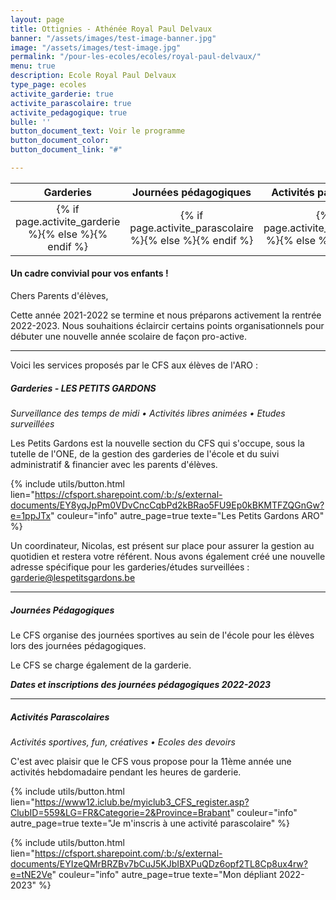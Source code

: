 ```yaml
---
layout: page
title: Ottignies - Athénée Royal Paul Delvaux
banner: "/assets/images/test-image-banner.jpg"
image: "/assets/images/test-image.jpg"
permalink: "/pour-les-ecoles/ecoles/royal-paul-delvaux/"
menu: true
description: Ecole Royal Paul Delvaux
type_page: ecoles
activite_garderie: true
activite_parascolaire: true
activite_pedagogique: true
bulle: ''
button_document_text: Voir le programme
button_document_color: 
button_document_link: "#"

---
```

<table class="table table-striped mt-4 mb-4">
<thead>
<tr>
<th scope="col" style="width:33%"><center>Garderies</center></th>
<th scope="col" style="width:33%"><center>Journées pédagogiques</center></th>
<th scope="col" style="width:33%"><center>Activités parascolaires</center></th>
</tr>
</thead>
<tbody>
<tr>
<td><center>{% if page.activite_garderie %}<i class="fa fa-check-circle-o text-success fa-2x"></i>{% else %}<i class="fa fa-times-circle-o text-danger fa-2x"></i>{% endif %}</center></td>
<td><center>{% if page.activite_parascolaire %}<i class="fa fa-check-circle-o text-success fa-2x"></i>{% else %}<i class="fa fa-times-circle-o text-danger fa-2x"></i>{% endif %}</center></td>
<td><center>{% if page.activite_pedagogique %}<i class="fa fa-check-circle-o text-success fa-2x"></i>{% else %}<i class="fa fa-times-circle-o text-danger fa-2x"></i>{% endif %}</center></td>
</tr>
</tbody>
</table>

#### **Un cadre convivial pour vos enfants !**

Chers Parents d'élèves,

Cette année 2021-2022 se termine et nous préparons activement la rentrée 2022-2023.
Nous souhaitions éclaircir certains points organisationnels pour débuter une nouvelle année scolaire de façon pro-active.

***

Voici les services proposés par le CFS aux élèves de l'ARO :

##### **Garderies - LES PETITS GARDONS**

_Surveillance des temps de midi • Activités libres animées • Etudes surveillées_

Les Petits Gardons est la nouvelle section du CFS qui s'occupe, sous la tutelle de l'ONE, de la gestion des garderies de l'école et du suivi administratif & financier avec les parents d'élèves.

{% include utils/button.html
lien="https://cfsport.sharepoint.com/:b:/s/external-documents/EY8yqJpPm0VDvCncCqbPd2kBRao5FU9Ep0kBKMTFZQGnGw?e=1ppJTx"
couleur="info"
autre_page=true
texte="Les Petits Gardons ARO"
%}

Un coordinateur, Nicolas, est présent sur place pour assurer la gestion au quotidien et restera votre référent. Nous avons également créé une nouvelle adresse spécifique pour les garderies/études surveillées : <a href="mailto:garderie@lespetitsgardons.be">garderie@lespetitsgardons.be</a>

***

##### **Journées Pédagogiques**

Le CFS organise des journées sportives au sein de l'école pour les élèves lors des journées pédagogiques.

Le CFS se charge également de la garderie.

**_Dates et inscriptions des journées pédagogiques 2022-2023_**

***

##### **Activités Parascolaires**

_Activités sportives, fun, créatives • Ecoles des devoirs_

C'est avec plaisir que le CFS vous propose pour la 11ème année une activités hebdomadaire pendant les heures de garderie.

{% include utils/button.html
lien="https://www12.iclub.be/myiclub3_CFS_register.asp?ClubID=559&LG=FR&Categorie=2&Province=Brabant"
couleur="info"
autre_page=true
texte="Je m'inscris à une activité parascolaire"
%}

{% include utils/button.html
lien="https://cfsport.sharepoint.com/:b:/s/external-documents/EYIzeQMrBRZBv7bCuJ5KJbIBXPuQDz6opf2TL8Cp8ux4rw?e=tNE2Ve"
couleur="info"
autre_page=true
texte="Mon dépliant 2022-2023"
%}